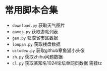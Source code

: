 # 常用脚本合集

* `download.py` 获取天气图片
* `games.py` 获取游戏列表
* `geo.py` 获取省市区数据
* `loupan.py` 获取楼盘数据
* `octodex.py` 获取github章鱼猫小头像
* `zh.py` 获取zhihu问题数据
* `cl.py` 获取某知名1024论坛单网页数据 需挂tz